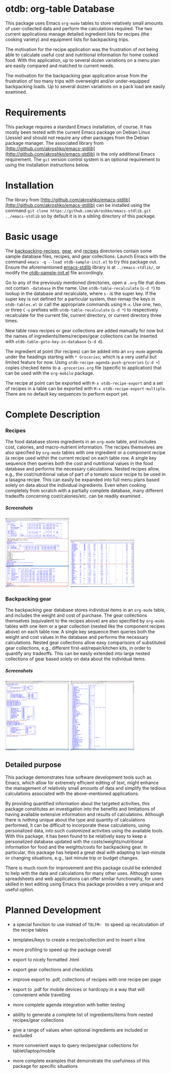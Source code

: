 otdb: org-table Database
========================

This package uses Emacs `org-mode` tables to store relatively small
amounts of user-collected data and perform the calculations
required. The two current applications manage detailed ingredient
lists for recipes (the cooking variety) and equipment lists for
backpacking trips.

The motivation for the recipe application was the frustration of not
being able to calculate useful cost and nutritional information for
home cooked food. With this application, up to several dozen
variations on a menu plan are easily compared and matched to current
needs.

The motivation for the backpacking gear application arose from the
frustration of too many trips with overweight and/or under-equipped
backpacking loads.  Up to several dozen variations on a pack load are
easily examined.

Requirements
============

This package requires a standard Emacs installation, of course. It has
mostly been tested with the current Emacs package on Debian Linux
(Jessie) and should not require any other packages from the Debian
package manager.  The associated library from
[http://github.com/akroshko/emacs-stdlib](http://github.com/akroshko/emacs-stdlib)
is the only additional Emacs requirement.  The `git` version control
system is an optional requirement to using the installation
instructions below.

Installation
============

The library from
[http://github.com/akroshko/emacs-stdlib](http://github.com/akroshko/emacs-stdlib)
can be installed using the command `git clone
https://github.com/akroshko/emacs-stdlib.git ../emacs-stdlib` so by
default it is in a sibling directory of this package.

Basic usage
===========

The
[backpacking-recipes](http://github.com/akroshko/emacs-otdb/backpacking-recipes/),
[gear](http://github.com/akroshko/emacs-otdb/gear/), and
[recipes](http://github.com/akroshko/emacs-otdb/recipes/) directories
contain some sample database files, recipes, and gear collections.
Launch Emacs with the command `emacs -q --load otdb-sample-init.el` to
try this package out.  Ensure the aforementioned
[emacs-stdlib](http://github.com/akroshko/emacs-stdlib) library is at
`../emacs-stdlib/`, or modify the
[otdb-sample-init.el](http://github.com/akroshko/emacs-otdb/otdb-sample-init.el)
file accordingly.

Go to any of the previously mentioned directories, open a `.org` file
that does not contain `-database` in the name.  Use
`otdb-table-recalculate` (`s-d *`) to lookup in the database and
recalculate, where `s-` is the super key.  If the super key is not
defined for a particular system, then remap the keys in
`otdb-tables.el` or call the appropriate commands using `M-x`.  Use
one, two, or three `C-u` prefixes with `otdb-table-recalculate` (`s-d
*`) to respectively recalculate for the current file, current
directory, or current directory three times.

New table rows recipes or gear collections are added manually for now
but the names of ingredients/items/recipes/gear collections can be inserted
with `otdb-table-goto-key-in-database` (`s-d d`).

The ingredient at point (for recipes) can be added into an `org-mode`
agenda under the headings starting with `* Groceries`; which is a very
useful but limited feature for now.  Using
`otdb-recipe-agenda-push-groceries` (`s-d +`) copies checked items to
a `-groceries.org` file (specific to application) that can be used
with the `org-mobile` package.

The recipe at point can be exported with `M-x otdb-recipe-export` and
a set of recipes in a table can be exported with `M-x
otdb-recipe-export-multiple`.  There are no default key sequences to
perform export yet.

Complete Description
====================

### Recipes

The food database stores ingredients in an `org-mode` table, and
includes cost, calories, and macro-nutrient information.  The recipes
themselves are also specified by `org-mode` tables with one ingredient
or a component recipe (a recipe used within the current recipe) on
each table row.  A single key sequence then queries both the cost and
nutritional values in the food database and performs the necessary
calculations.  Nested recipes allow, e.g., the cost/nutritional value
of part of a tomato sauce recipe to be used in a lasagna recipe.  This
can easily be expanded into full menu plans based solely on data about
the individual ingredients. Even when cooking completely from scratch
with a partially complete database, many different tradeoffs
concerning cost/calories/etc. can be readily examined .

##### Screenshots

<img src="screenshots/recipes.png" width=200 alt="A set of recipes and meal plans.">

<img src="screenshots/food-database.png" width=200 alt="Food database">

### Backpacking gear

The backpacking gear database stores individual items in an `org-mode`
table, and includes the weight and cost of purchase.  The gear
collections themselves (equivalent to the recipes above) are also
specified by `org-mode` tables with one item or a gear collection
(nested like the component recipes above) on each table row. A single
key sequence then queries both the weight and cost values in the
database and performs the necessary calculations.  Nested gear
collections allow easy comparisons of substituted gear collections,
e.g., different first-aid/repair/kitchen kits, in order to quantify
any tradeoffs.  This can be easily extended into large nested
collections of gear based solely on data about the individual items.

##### Screenshots

<img src="screenshots/backpacking.png" width=200 alt="Planning a backpacking trip">

<img src="screenshots/gear-database.png" width=200 alt="Backpacking gear database">

Detailed purpose
----------------

This package demonstrates how software development tools such as
Emacs, which allow for extremely efficient editing of text, might
enhance the management of relatively small amounts of data and
simplify the tedious calculations associated with the above-mentioned
applications.

By providing quantified information about the targeted activities,
this package constitutes an investigation into the benefits and
limitations of having available extensive information and results of
calculations.  Although there is nothing unique about the type and
quantity of calculations performed, it can be difficult to incorporate
these calculations, using personalized data, into such customized
activities using the available tools.  With this package, it has been
found to be relatively easy to keep a personalized database updated
with the costs/weights/nutritional information for food and the
weights/costs for backpacking gear.  In particular, this package has
helped a great deal with adapting to last-minute or changing
situations, e.g., last minute trip or budget changes.

There is much room for improvement and this package could be extended
to help with the data and calculations for many other uses.  Although
some spreadsheets and web applications can offer similar
functionality, for users skilled in text editing using Emacs this
package provides a very unique and useful option.

Planned Development
===================

- a special function to use instead of `TBLFM: ` to speed up
  recalculation of the recipe tables

- templates/keys to create a recipe/collection and to insert a line

- more profiling to speed up the package overall

- export to nicely formatted .html

- export gear collections and checklists

- improve export to .pdf, collections of recipes with one recipe per page

- export to .pdf for mobile devices or hardcopy in a way that will
  convienient while travelling

- more complete agenda integration with better testing

- ability to generate a complete list of ingredients/items from nested
  recipes/gear collections

- give a range of values when optional ingredients are included or
  excluded

- more convenient ways to query recipes/gear collections for
  tablet/laptop/mobile

- more complete examples that demonstrate the usefulness of this
  package for specific situations
